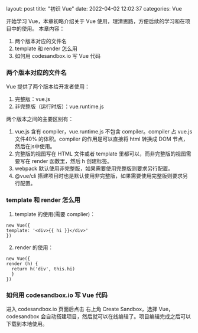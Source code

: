 layout: post
title: "初识 Vue"
date: 2022-04-02 12:02:37
categories: Vue

开始学习 Vue，本章初略介绍关于 Vue 使用，理清思路，方便后续的学习和在项目中的使用。 本章内容：
1. 两个版本对应的文件名
2. template 和 render 怎么用
3. 如何用 codesandbox.io 写 Vue 代码

### 两个版本对应的文件名
Vue 提供了两个版本给开发者使用：
1. 完整版：vue.js
2. 非完整版（运行时版）：vue.runtime.js

两个版本之间的主要区别有：
1. vue.js 含有 compiler，vue.runtime.js 不包含 compiler。compiler 占 vue.js 文件40% 的体积。compiler 的作用是可以直接将 html 转换成 DOM 节点，然后在js中使用。
2. 完整版的视图写在 HTML 文件或者 template 里都可以，而非完整版的视图需要写在 render 函数里，然后 h 创建标签。
3. webpack 默认使用非完整版，如果需要使用完整版则要求另行配置。
4. @vue/cli 搭建项目时也是默认使用非完整版，如果需要使用完整版则要求另行配置。

### template 和 render 怎么用
1. template 的使用(需要 complier)：
```
new Vue({
template: '<div>{{ hi }}</div>'
})
```
2. render 的使用：
```
new Vue({
render (h) {
  return h('div', this.hi)
  }
})
```
### 如何用 codesandbox.io 写 Vue 代码
进入 codesandbox.io 页面后点击 右上角 Create Sandbox，选择 Vue， codesandbox 会自动搭建项目，然后就可以在线编辑了。项目编辑完成之后可以下载到本地使用。
